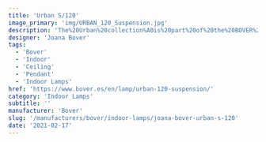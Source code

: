 ```yaml
---
title: 'Urban S/120'
image_primary: 'img/URBAN_120_Suspension.jpg'
description: 'The%20Urban%20collection%A0is%20part%20of%20the%20BOVER%20custom%20product%20line%20usually%20used%20in%20the%A0Contract/Hospitality%20sector%20but%20also%A0created%20for%20the%20Residential.%20The%20metallic%20ring%20which%20holds%20the%20bottom%20of%20the%20structure%2C%A0functions%20as%20well%20as%20a%20decorative%20element%20of%20the%20large%20light%A0diffuser.%20The%20light%20emitted%20by%20this%20ceiling%20lamp%2C%20as%20the%20major%20part%20of%A0BOVER%20luminaires%2C%20is%20warm%20and%20cosy.%20Urban%20120%20belongs%20to%20BOVER%20Big%20Format%20products%2C%20its%20dimensions%20and%A0features%20make%20this%20product%20ideal%20to%20adapt%20to%20interior%20design%20projects%A0which%20require%20big%20sizes%20and%20customized%20special%20technical%20conditions.%0A%0A'
designer: 'Joana Bover'
tags:
  - 'Bover'
  - 'Indoor'
  - 'Ceiling'
  - 'Pendant'
  - 'Indoor Lamps'
href: 'https://www.bover.es/en/lamp/urban-120-suspension/'
category: 'Indoor Lamps'
subtitle: ''
manufacturer: 'Bover'
slug: '/manufacturers/bover/indoor-lamps/joana-bover-urban-s-120'
date: '2021-02-17'
---
```

